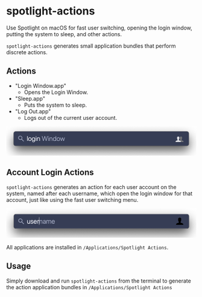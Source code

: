 # spotlight-actions

Use Spotlight on macOS for fast user switching, opening the login window, putting the system to sleep, and other actions.

`spotlight-actions` generates small application bundles that perform discrete actions.

## Actions

- "Login Window.app"
    - Opens the Login Window.
- "Sleep.app"
    - Puts the system to sleep.
- "Log Out.app"
    - Logs out of the current user account.

![Login Window Example](https://raw.githubusercontent.com/alphabetum/spotlight-actions/master/screenshots/login%20window.png)

## Account Login Actions

`spotlight-actions` generates an action for each user account on the system, named after each username, which open the login window for that account, just like using the fast user switching menu.

![Spotlight Username Example](https://raw.githubusercontent.com/alphabetum/spotlight-actions/master/screenshots/username.png)

All applications are installed in `/Applications/Spotlight Actions`.

## Usage

Simply download and run `spotlight-actions` from the terminal to generate the action application bundles in `/Applications/Spotlight Actions`
